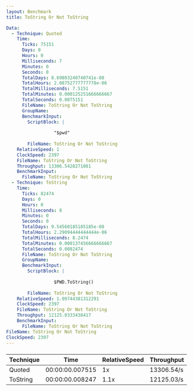 ```yaml
---
layout: Benchmark
title: ToString Or Not ToString

Data: 
  - Technique: Quoted
    Time: 
      Ticks: 75151
      Days: 0
      Hours: 0
      Milliseconds: 7
      Minutes: 0
      Seconds: 0
      TotalDays: 8.69803240740741e-08
      TotalHours: 2.08752777777778e-06
      TotalMilliseconds: 7.5151
      TotalMinutes: 0.000125251666666667
      TotalSeconds: 0.0075151
      FileName: ToString Or Not ToString
      GroupName: 
      BenchmarkInput: 
        ScriptBlock: |
          
                  "$pwd"
              
        FileName: ToString Or Not ToString
    RelativeSpeed: 1
    ClockSpeed: 2397
    FileName: ToString Or Not ToString
    Throughput: 13306.5428271081
    BenchmarkInput: 
      FileName: ToString Or Not ToString
  - Technique: ToString
    Time: 
      Ticks: 82474
      Days: 0
      Hours: 0
      Milliseconds: 8
      Minutes: 0
      Seconds: 0
      TotalDays: 9.54560185185185e-08
      TotalHours: 2.29094444444444e-06
      TotalMilliseconds: 8.2474
      TotalMinutes: 0.000137456666666667
      TotalSeconds: 0.0082474
      FileName: ToString Or Not ToString
      GroupName: 
      BenchmarkInput: 
        ScriptBlock: |
          
                  $PWD.ToString()
              
        FileName: ToString Or Not ToString
    RelativeSpeed: 1.09744381312291
    ClockSpeed: 2397
    FileName: ToString Or Not ToString
    Throughput: 12125.0333438417
    BenchmarkInput: 
      FileName: ToString Or Not ToString
FileName: ToString Or Not ToString
ClockSpeed: 2397
---
```



### 


|Technique|Time           |RelativeSpeed|Throughput|
|---------|---------------|-------------|----------|
|Quoted   |00:00:00.007515|1x           |13306.54/s|
|ToString |00:00:00.008247|1.1x         |12125.03/s|
